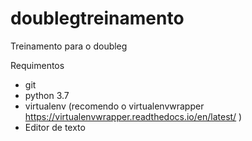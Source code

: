 # doublegtreinamento
Treinamento para o doubleg

Requimentos
- git
- python 3.7
- virtualenv (recomendo o virtualenvwrapper https://virtualenvwrapper.readthedocs.io/en/latest/ )
- Editor de texto
